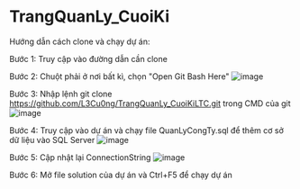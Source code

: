 # TrangQuanLy_CuoiKi
Hướng dẫn cách clone và chạy dự án:

Bước 1: Truy cập vào đường dẫn cần clone

Bước 2: Chuột phải ở nơi bất kì, chọn "Open Git Bash Here" ![image](https://github.com/L3Cu0ng/TrangQuanLy_CuoiKiLTC/assets/146750962/911c70a6-5ec9-4346-af51-8a04bf498c14)

Bước 3: Nhập lệnh git clone https://github.com/L3Cu0ng/TrangQuanLy_CuoiKiLTC.git trong CMD của git ![image](https://github.com/L3Cu0ng/TrangQuanLy_CuoiKiLTC/assets/146750962/4b199f48-24e0-4891-a064-fab48a960493)


Bước 4: Truy cập vào dự án và chạy file QuanLyCongTy.sql để thêm cơ sở dữ liệu vào SQL Server ![image](https://github.com/L3Cu0ng/TrangQuanLy_CuoiKiLTC/assets/146750962/a9fec9fd-e3d8-4716-a95d-f873c8cd203c)

Bước 5: Cập nhật lại ConnectionString  ![image](https://github.com/L3Cu0ng/TrangQuanLy_CuoiKiLTC/assets/146750962/9d06ac90-f561-439a-b1ca-45b369d51b1b)

Bước 6: Mở file solution của dự án và Ctrl+F5 để chạy dự án
